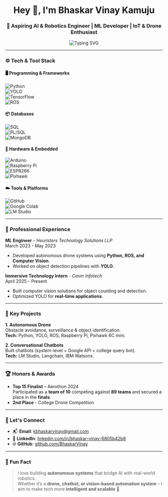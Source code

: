 <h1 align="center">Hey 👋, I'm Bhaskar Vinay Kamuju</h1>
<h3 align="center">🤖 Aspiring AI & Robotics Engineer | ML Developer | IoT & Drone Enthusiast</h3>

<div align="center">
  <img src="https://readme-typing-svg.herokuapp.com?font=Fira+Code&pause=1000&center=true&width=550&lines=Building+Autonomous+Drones+%26+Robots;Passionate+About+AI+%26+Industrial+Automation;Exploring+IoT+and+Intelligent+Systems;Always+Learning+and+Innovating+🚀" alt="Typing SVG" />
</div>

---

### ⚙️ Tech & Tool Stack

#### 🖥️ Programming & Frameworks  
![Python](https://img.shields.io/badge/Python-%233776AB.svg?&style=flat&logo=python&logoColor=white)  
![YOLO](https://img.shields.io/badge/YOLO-00FFFF.svg?&style=flat&logo=yolo&logoColor=black)  
![TensorFlow](https://img.shields.io/badge/TensorFlow-%23FF6F00.svg?&style=flat&logo=tensorflow&logoColor=white)  
![ROS](https://img.shields.io/badge/ROS-%230A0A0A.svg?&style=flat&logo=ros&logoColor=white)  

#### 📦 Databases  
![SQL](https://img.shields.io/badge/SQL-%2300758F.svg?&style=flat&logo=sqlite&logoColor=white)  
![PL/SQL](https://img.shields.io/badge/PL%2FSQL-F80000.svg?&style=flat&logo=oracle&logoColor=white)  
![MongoDB](https://img.shields.io/badge/MongoDB-%2347A248.svg?&style=flat&logo=mongodb&logoColor=white)  

#### 🔩 Hardware & Embedded  
![Arduino](https://img.shields.io/badge/Arduino-%2300979D.svg?&style=flat&logo=arduino&logoColor=white)  
![Raspberry Pi](https://img.shields.io/badge/Raspberry%20Pi-A22846?style=flat&logo=raspberry-pi&logoColor=white)  
![ESP8266](https://img.shields.io/badge/ESP8266-000000?style=flat&logo=espressif&logoColor=white)  
![Pixhawk](https://img.shields.io/badge/Pixhawk-%23E06F1F.svg?&style=flat&logo=drone&logoColor=white)  

#### ☁️ Tools & Platforms  
![GitHub](https://img.shields.io/badge/GitHub-%23181717.svg?&style=flat&logo=github&logoColor=white)  
![Google Colab](https://img.shields.io/badge/Google%20Colab-%23F9AB00.svg?&style=flat&logo=googlecolab&logoColor=black)  
![LM Studio](https://img.shields.io/badge/LM%20Studio-4D4DFF.svg?&style=flat)  

---

### 💼 Professional Experience  

**ML Engineer** - *Heuristers Technology Solutions LLP*  
March 2023 - May 2023  
- Developed autonomous drone systems using **Python, ROS, and Computer Vision**.  
- Worked on object detection pipelines with **YOLO**.  

**Immersive Technology Intern** - *Cavin Infotech*  
April 2025 - Present  
- Built computer vision solutions for object counting and detection.  
- Optimized YOLO for **real-time applications**.  

---

### 🚀 Key Projects  

**1. Autonomous Drone**  
   Obstacle avoidance, surveillance & object identification.  
**Tech:** Python, YOLO, ROS, Raspberry Pi, Pixhawk 6C mini.  

**2. Conversational Chatbots**  
  Built chatbots (system-level + Google API + college query bot).  
**Tech:** LM Studio, Langchain, IBM Watsonx.  

---

### 🏆 Honors & Awards  

- **Top 15 Finalist** – Aerothon 2024  
   Participated as a **team of 10** competing against **89 teams** and secured a place in the **finals**.  
-  **2nd Place** - College Drone Competition  

---


### 🔗 Let's Connect  

- 📬 **Email**: [kbhaskarvinay@gmail.com](mailto:kbhaskarvinay@gmail.com)  
- 💼 **LinkedIn**: [linkedin.com/in/bhaskar-vinay-6805b42b8](http://linkedin.com/in/bhaskar-vinay-6805b42b8)  
- 🌐 **GitHub**: [github.com/BhaskarVinay](https://github.com/BhaskarVinay)  

---

### 🤖 Fun Fact  
> I love building **autonomous systems** that bridge AI with real-world robotics.  
> Whether it’s a **drone, chatbot, or vision-based automation system** – I aim to make tech more **intelligent and scalable** 🚀  
